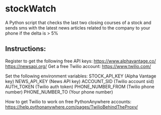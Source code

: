 # stockWatch

A Python script that checks the last two closing courses of a stock and sends sms with the latest news articles related to the company to your phone if the delta is > 5%

## Instructions:

Register to get the following free API keys:
https://www.alphavantage.co/
https://newsapi.org/
Get a free Twilio account:
https://www.twilio.com/

Set the following environment variables:
STOCK_API_KEY (Alpha Vantage key)
NEWS_API_KEY (News API key)
ACCOUNT_SID (Twilio account sid)
AUTH_TOKEN (Twilio auth token)
PHONE_NUMBER_FROM (Twilio phone number)
PHONE_NUMBER_TO (Your phone number)

How to get Twilio to work on free PythonAnywhere accounts:
https://help.pythonanywhere.com/pages/TwilioBehindTheProxy/